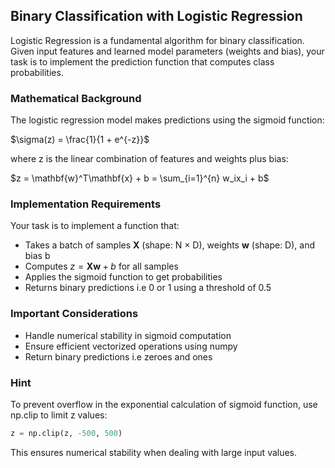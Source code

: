 ## Binary Classification with Logistic Regression

Logistic Regression is a fundamental algorithm for binary classification. Given input features and learned model parameters (weights and bias), your task is to implement the prediction function that computes class probabilities.

### Mathematical Background

The logistic regression model makes predictions using the sigmoid function:

$\sigma(z) = \frac{1}{1 + e^{-z}}$

where z is the linear combination of features and weights plus bias:

$z = \mathbf{w}^T\mathbf{x} + b = \sum_{i=1}^{n} w_ix_i + b$

### Implementation Requirements

Your task is to implement a function that:

- Takes a batch of samples $\mathbf{X}$ (shape: N × D), weights $\mathbf{w}$ (shape: D), and bias b
- Computes $z = \mathbf{X}\mathbf{w} + b$ for all samples
- Applies the sigmoid function to get probabilities
- Returns binary predictions i.e 0 or 1 using a threshold of 0.5

### Important Considerations

- Handle numerical stability in sigmoid computation
- Ensure efficient vectorized operations using numpy
- Return binary predictions i.e zeroes and ones

### Hint

To prevent overflow in the exponential calculation of sigmoid function, use np.clip to limit z values:

```python
z = np.clip(z, -500, 500)
```

This ensures numerical stability when dealing with large input values.
